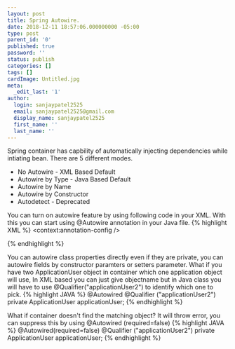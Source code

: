 ```yaml
---
layout: post
title: Spring Autowire.
date: 2018-12-11 18:57:06.000000000 -05:00
type: post
parent_id: '0'
published: true
password: ''
status: publish
categories: []
tags: []
cardImage: Untitled.jpg
meta:
  _edit_last: '1'
author:
  login: sanjaypatel2525
  email: sanjaypatel2525@gmail.com
  display_name: sanjaypatel2525
  first_name: ''
  last_name: ''
---
```

Spring container has capbility of automatically injecting dependencies while intiating bean. There are 5 different modes. 
* No Autowire - XML Based Default
* Autowire by Type - Java Based Default
* Autowire by Name
* Autowire by Constructor
* Autodetect - Deprecated

You can turn on autowire feature by using following code in your XML. With this you can start using @Autowire annotation in your Java file. 
{% highlight XML %}
<context:annotation-config />
<!-- Or -->
<bean class ="org.springframework.beans.factory.annotation.AutowiredAnnotationBeanPostProcessor"/>

<bean id="application" class="com.websystique.spring.domain.Application" autowire="byName"/> 
 <!-- Application class has a applicationUser property and it will be autowired by name as there is one applicationUser Object is defined below -->

<bean id="applicationUser" class="com.websystique.spring.domain.ApplicationUser" >
    <property name="name" value="superUser"/>
</bean>

<!-- Second object ApplicationUser-->
<bean id="applicationUser2" class="com.websystique.spring.domain.ApplicationUser" >
    <property name="name" value="superUser"/>
</bean>
{% endhighlight %}

You can autowire class properties directly even if they are private, you can autowire fields by constructor paramters or setters parameter. What if you have two ApplicationUser object in container which one application object will use, In XML based you can just give objectname but in Java class you will have to use  @Qualifier("applicationUser2") to identify which one to pick.
{% highlight JAVA %}
@Autowired
@Qualifier ("applicationUser2")
private ApplicationUser applicationUser;
{% endhighlight %}

What if container doesn't find the matching object? It will throw error, you can suppress this by using @Autowired (required=false)
{% highlight JAVA %}
@Autowired(required=false)
@Qualifier ("applicationUser2")
private ApplicationUser applicationUser;
{% endhighlight %}